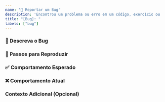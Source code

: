 ```yaml
---
name: '🐛 Reportar um Bug'
description: 'Encontrou um problema ou erro em um código, exercício ou na documentação?'
title: "[Bug]: "
labels: ["bug"]
---
```


### 🐞 Descreva o Bug
### 👣 Passos para Reproduzir
### ✅ Comportamento Esperado
### ❌ Comportamento Atual
### Contexto Adicional (Opcional)